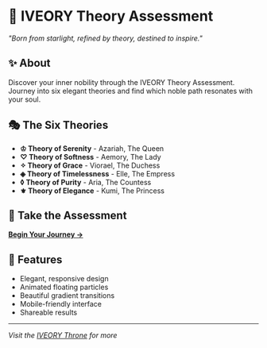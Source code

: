 # 🌟 IVEORY Theory Assessment

*"Born from starlight, refined by theory, destined to inspire."*

## ✨ About
Discover your inner nobility through the IVEORY Theory Assessment. Journey into six elegant theories and find which noble path resonates with your soul.

## 🎭 The Six Theories
- **♔ Theory of Serenity** - Azariah, The Queen
- **♡ Theory of Softness** - Aemory, The Lady  
- **✧ Theory of Grace** - Viorael, The Duchess
- **◈ Theory of Timelessness** - Elle, The Empress
- **◊ Theory of Purity** - Aria, The Countess
- **⚜ Theory of Elegance** - Kumi, The Princess

## 🚀 Take the Assessment
[**Begin Your Journey →**](https://yourusername.github.io/iveory-quiz)

## 💫 Features
- Elegant, responsive design
- Animated floating particles
- Beautiful gradient transitions
- Mobile-friendly interface
- Shareable results

---
*Visit the [IVEORY Throne](https://thisisiveory.crd.co) for more*
